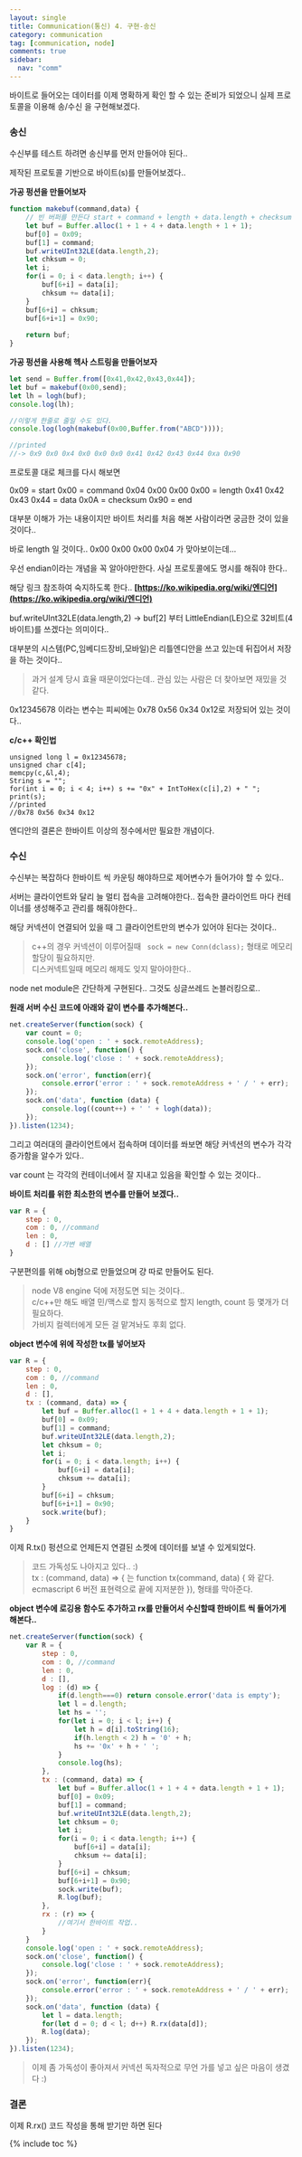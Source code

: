 ```yaml
---
layout: single
title: Communication(통신) 4. 구현-송신
category: communication
tag: [communication, node]
comments: true
sidebar:
  nav: "comm"
---
```


바이트로 들어오는 데이터를 이제 명확하게 확인 할 수 있는 준비가 되었으니 실제 프로토콜을 이용해 송/수신 을 구현해보겠다.

### 송신

수신부를 테스트 하려면 송신부를 먼저 만들어야 된다..

제작된 프로토콜 기반으로 바이트(s)를 만들어보겠다..

**가공 펑션을 만들어보자**

```javascript
function makebuf(command,data) {
    // 빈 버퍼를 만든다 start + command + length + data.length + checksum + end
    let buf = Buffer.alloc(1 + 1 + 4 + data.length + 1 + 1); 
    buf[0] = 0x09;
    buf[1] = command;
    buf.writeUInt32LE(data.length,2);
    let chksum = 0;
    let i;
    for(i = 0; i < data.length; i++) {
        buf[6+i] = data[i];
        chksum += data[i];        
    }
    buf[6+i] = chksum;
    buf[6+i+1] = 0x90;
    
    return buf;
}
```

**가공 펑션을 사용해 헥사 스트링을 만들어보자**

```javascript
let send = Buffer.from([0x41,0x42,0x43,0x44]);
let buf = makebuf(0x00,send);
let lh = logh(buf);
console.log(lh);

//이렇게 한줄로 줄일 수도 있다.
console.log(logh(makebuf(0x00,Buffer.from("ABCD"))));

//printed
//-> 0x9 0x0 0x4 0x0 0x0 0x0 0x41 0x42 0x43 0x44 0xa 0x90 
```

프로토콜 대로 체크를 다시 해보면

0x09 = start
0x00 = command
0x04 0x00 0x00 0x00 = length
0x41 0x42 0x43 0x44 = data
0x0A = checksum
0x90 = end

대부분 이해가 가는 내용이지만 바이트 처리를 처음 해본 사람이라면 궁금한 것이 있을 것이다..

바로 length 일 것이다.. 0x00 0x00 0x00 0x04 가 맞아보이는데...

우선 endian이라는 개념을 꼭 알아야만한다. 사실 프로토콜에도 명시를 해줘야 한다..

해당 링크 참조하여 숙지하도록 한다.. **[https://ko.wikipedia.org/wiki/엔디언](https://ko.wikipedia.org/wiki/엔디언)**

buf.writeUInt32LE(data.length,2) -> buf[2] 부터 LittleEndian(LE)으로 32비트(4바이트)를 쓰겠다는 의미이다..

대부분의 시스템(PC,임베디드장비,모바일)은 리틀엔디안을 쓰고 있는데 뒤집어서 저장을 하는 것이다..

> 과거 설계 당시 효율 때문이었다는데.. 관심 있는 사람은 더 찾아보면 재밌을 것 같다.

0x12345678 이라는 변수는 피씨에는 0x78 0x56 0x34 0x12로 저장되어 있는 것이다..

**c/c++ 확인법**

```text
unsigned long l = 0x12345678;
unsigned char c[4];
memcpy(c,&l,4);
String s = "";
for(int i = 0; i < 4; i++) s += "0x" + IntToHex(c[i],2) + " ";
print(s);
//printed
//0x78 0x56 0x34 0x12 
```

엔디안의 결론은 한바이트 이상의 정수에서만 필요한 개념이다.

### 수신

수신부는 복잡하다 한바이트 씩 카운팅 해야하므로 제어변수가 들어가야 할 수 있다..

서버는 클라이언트와 달리 늘 멀티 접속을 고려해야한다.. 접속한 클라이언트 마다 컨테이너를 생성해주고 관리를 해줘야한다..

해당 커넥션이 연결되어 있을 때 그 클라이언트만의 변수가 있어야 된다는 것이다..

> c++의 경우 커넥션이 이루어질때 ``` sock = new Conn(dclass);```  형태로 메모리 할당이 필요하지만.  
디스커넥트일때 메모리 해제도 잊지 말아야한다..

node net module은 간단하게 구현된다.. 그것도 싱글쓰레드 논블러킹으로..

**원래 서버 수신 코드에 아래와 같이 변수를 추가해본다..**

```javascript
net.createServer(function(sock) { 
    var count = 0;
    console.log('open : ' + sock.remoteAddress);        
    sock.on('close', function() {
        console.log('close : ' + sock.remoteAddress);
    });
    sock.on('error', function(err){
        console.error('error : ' + sock.remoteAddress + ' / ' + err);
    });    
    sock.on('data', function (data) {
        console.log((count++) + ' ' + logh(data));
    });
}).listen(1234);
```

그리고 여러대의 클라이언트에서 접속하며 데이터를 쏴보면 해당 커넥션의 변수가 각각 증가함을 알수가 있다..

var count 는 각각의 컨테이너에서 잘 지내고 있음을 확인할 수 있는 것이다..

**바이트 처리를 위한 최소한의 변수를 만들어 보겠다..**

```javascript
var R = {
    step : 0,
    com : 0, //command
    len : 0,
    d : [] //가변 배열
}
```

구분편의를 위해 obj형으로 만들었으며 걍 따로 만들어도 된다. 

> node V8 engine 덕에 저정도면 되는 것이다..  
c/c++만 해도 배열 민/맥스로 할지 동적으로 할지 length, count 등 몇개가 더 필요하다.  
가비지 컬렉터에게 모든 걸 맡겨놔도 후회 없다.

**object 변수에 위에 작성한 tx를 넣어보자**

```javascript
var R = {
    step : 0,
    com : 0, //command
    len : 0,
    d : [],
    tx : (command, data) => {
        let buf = Buffer.alloc(1 + 1 + 4 + data.length + 1 + 1); 
        buf[0] = 0x09;
        buf[1] = command;
        buf.writeUInt32LE(data.length,2);
        let chksum = 0;
        let i;
        for(i = 0; i < data.length; i++) {
            buf[6+i] = data[i];
            chksum += data[i];        
        }
        buf[6+i] = chksum;
        buf[6+i+1] = 0x90;
        sock.write(buf);
    }
}
```

이제 R.tx() 펑션으로 언제든지 연결된 소켓에 데이터를 보낼 수 있게되었다.

> 코드 가독성도 나아지고 있다.. :)  
tx : (command, data) => { 는 function tx(command, data) { 와 같다.  
ecmascript 6 버전 표현력으로 끝에 지저분한 }), 형태를 막아준다.  


**object 변수에 로깅용 함수도 추가하고 rx를 만들어서 수신할때 한바이트 씩 들어가게 해본다..**

```javascript
net.createServer(function(sock) { 
    var R = {
        step : 0,
        com : 0, //command
        len : 0,
        d : [],
        log : (d) => {
            if(d.length===0) return console.error('data is empty');
            let l = d.length;
            let hs = '';
            for(let i = 0; i < l; i++) {
                let h = d[i].toString(16);
                if(h.length < 2) h = '0' + h;
                hs += '0x' + h + ' ';
            }
            console.log(hs);   
        },
        tx : (command, data) => {
            let buf = Buffer.alloc(1 + 1 + 4 + data.length + 1 + 1); 
            buf[0] = 0x09;
            buf[1] = command;
            buf.writeUInt32LE(data.length,2);
            let chksum = 0;
            let i;
            for(i = 0; i < data.length; i++) {
                buf[6+i] = data[i];
                chksum += data[i];        
            }
            buf[6+i] = chksum;
            buf[6+i+1] = 0x90;
            sock.write(buf);
            R.log(buf);
        },
        rx : (r) => {
            //여기서 한바이트 작업..
        }
    }
    console.log('open : ' + sock.remoteAddress);        
    sock.on('close', function() {
        console.log('close : ' + sock.remoteAddress);
    });
    sock.on('error', function(err){
        console.error('error : ' + sock.remoteAddress + ' / ' + err);
    });    
    sock.on('data', function (data) {
        let l = data.length;
        for(let d = 0; d < l; d++) R.rx(data[d]);
        R.log(data);
    });
}).listen(1234);
```

> 이제 좀 가독성이 좋아져서 커넥션 독자적으로 무언 가를 넣고 싶은 마음이 생겼다 :)

### 결론

이제 R.rx() 코드 작성을 통해 받기만 하면 된다

{% include toc %}